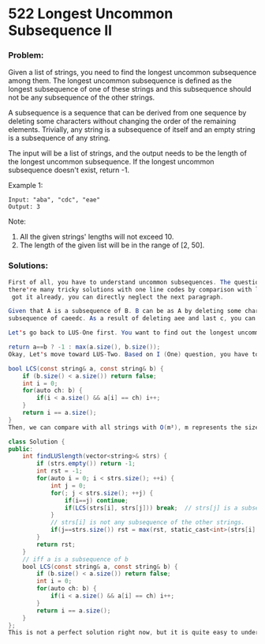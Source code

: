 # 522 Longest Uncommon Subsequence II

### Problem:

Given a list of strings, you need to find the longest uncommon subsequence among them. The longest uncommon subsequence is defined as the longest subsequence of one of these strings and this subsequence should not be any subsequence of the other strings.

A subsequence is a sequence that can be derived from one sequence by deleting some characters without changing the order of the remaining elements. Trivially, any string is a subsequence of itself and an empty string is a subsequence of any string.

The input will be a list of strings, and the output needs to be the length of the longest uncommon subsequence. If the longest uncommon subsequence doesn't exist, return -1.

Example 1:

```
Input: "aba", "cdc", "eae"
Output: 3
```

Note:

1. All the given strings' lengths will not exceed 10.
2. The length of the given list will be in the range of \[2, 50\].

### Solutions:

```java
First of all, you have to understand uncommon subsequences. The question takes me a while to realize it. Indeed, 
there're many tricky solutions with one line codes by comparison with lengths of two strings. But Why? If you've
 got it already, you can directly neglect the next paragraph.

Given that A is a subsequence of B. B can be as A by deleting some characters in order. for example, cd is a 
subsequence of caeedc. As a result of deleting aee and last c, you can get a string cd. According to the definition of uncommon subsequence, it is defined as the subsequence of one of these strings and this subsequence should not be any subsequence. Therefore, dcc is an uncommon subsequence of caeedc.That is to say, you cannot alter caeedc into dcc by deleting characters in order.

Let's go back to LUS-One first. You want to find out the longest uncommon subsequence between two strings. Given that A and B. If A is a subsequence of B, and B is a subsequence of A. The answer would be -1, because A is not an uncommon subsequence of B, and B is not the uncommon subsequence of A neither. If A is an uncommon subsequence of B, the length of the uncommon subsequence is the length of A, and vice versa, you can get the length of B when B is an uncommon subsequence of A. Therefore, you can get one line code in C++.

return a==b ? -1 : max(a.size(), b.size());
Okay, Let's move toward LUS-Two. Based on I (One) question, you have to compare with all strings mutually in II (Two). First, we can define the LCS function withO(n), n depicts max(a.length(), b.length()) .

bool LCS(const string& a, const string& b) {
	if (b.size() < a.size()) return false;
	int i = 0;
    for(auto ch: b) {
		if(i < a.size() && a[i] == ch) i++;
    }
    return i == a.size();
}
Then, we can compare with all strings with O(m²), m represents the size of vector<string>. We iterate all strings mutually, and if the strings are uncommon subsequence, we record the lengths. The time complexity of the solution is O(m²n), and beats 100% submissions with 8ms. The code shows as follows:

class Solution {
public:
    int findLUSlength(vector<string>& strs) {
        if (strs.empty()) return -1;
        int rst = -1;
        for(auto i = 0; i < strs.size(); ++i) {
            int j = 0;
            for(; j < strs.size(); ++j) {
                if(i==j) continue;
                if(LCS(strs[i], strs[j])) break;  // strs[j] is a subsequence of strs[i]
            }
            // strs[i] is not any subsequence of the other strings.
            if(j==strs.size()) rst = max(rst, static_cast<int>(strs[i].size()));
        }
        return rst;
    }
    // iff a is a subsequence of b
    bool LCS(const string& a, const string& b) {
        if (b.size() < a.size()) return false;
        int i = 0;
        for(auto ch: b) {
            if(i < a.size() && a[i] == ch) i++;
        }
        return i == a.size();
    }
};
This is not a perfect solution right now, but it is quite easy to understand, even though the question gets plenty of negative votes not to be worth solving.
```

```java

```



